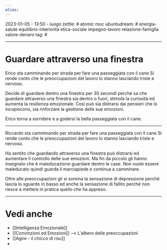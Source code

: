 ```yaml
---
alias: 
---
```

2023-01-05 - 13:50 - *luogo*
zettle: # atomic moc
ubuntudream: # energia-salute equilibrio-interiorità etica-sociale impegno-lavoro relazione-famiglia valore-denaro 
tag: #

---
# Guardare attraverso una finestra
Erico sta camminando per strada per fare una passeggiata con il cane
Si rende conto che le preoccupazioni del lavoro lo stanno lasciando triste e nervoso.

Decide di guardare dentro una finestra per 30 secondi perché sa che guardare attraverso una finestra sia dentro o fuori, stimola la curiosità ed aumenta la resilienza emozionale. Così può sia distrarsi dai pensieri che lo incupiscono, sia rinforzare la gestione delle sue emozioni.

Erico torna a sorridere e a godersi la bella passeggiata con il cane.


---
Riccardo sta camminando per strada per fare una passeggiata con il cane
Si rende conto che le preoccupazioni del lavoro lo stanno lasciando triste e nervoso.

Ha sentito che guardando attraverso una finestra può distrarsi ed aumentare il controllo delle sue emozioni. Ma fin da piccolo gli hanno insegnato che è maleducazione guardare dentro le case. Non vuole essere maleducato quindi guarda il marciapiede e continua a camminare.

Oltre alle preoccupazioni gli si somma la sensazione di depressione perché lascia lo sguardo in basso ed anche la sensazione di fallito perché non riesce a mettere in pratica quello che ha appreso.



---
# Vedi anche
- [[Intelligenza Emozionale]]
- [[Convinzioni ed Emozioni]] --> L'albero delle preoccupazioni
- [[Agire - il chicco di riso]]
- 